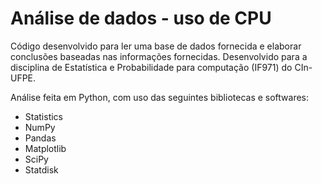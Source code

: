# Análise de dados - uso de CPU 


Código desenvolvido para ler uma base de dados fornecida e elaborar conclusões baseadas nas informações fornecidas. Desenvolvido para a disciplina de Estatística e Probabilidade para computação (IF971) do CIn-UFPE.

Análise feita em Python, com uso das seguintes bibliotecas e softwares:

- Statistics
- NumPy
- Pandas
- Matplotlib
- SciPy
- Statdisk
